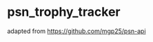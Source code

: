 # psn_trophy_tracker

adapted from https://github.com/mgp25/psn-api <converted from python2 to python3>
